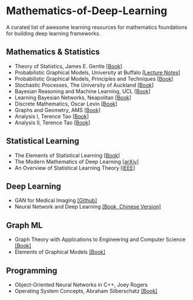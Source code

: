 # Mathematics-of-Deep-Learning
A curated list of awesome learning resources for mathematics foundations for building deep learning frameworks.

## Mathematics & Statistics

- Theory of Statistics, James E. Gentle [[Book]](https://github.com/zixi-liu/Mathematics-of-Deep-Learning/blob/main/Mathematics/Theory%20of%20Statistics.pdf)
- Probabilistic Graphical Models, University at Buffalo [[Lecture Notes]](https://cedar.buffalo.edu/~srihari/CSE674/) 
- Probabilistic Graphical Models, Principles and Techniques [[Book]](https://djsaunde.github.io/read/books/pdfs/probabilistic%20graphical%20models.pdf)
- Stochastic Processes, The University of Auckland [[Book]](https://www.stat.auckland.ac.nz/~fewster/325/notes/325book.pdf)
- Bayesian Reasoning and Machine Learning, UCL [[Book]](http://web4.cs.ucl.ac.uk/staff/D.Barber/textbook/090310.pdf)
- Learning Bayesian Networks, Neapolitan [[Book]](http://www.cs.technion.ac.il/~dang/books/Learning%20Bayesian%20Networks(Neapolitan,%20Richard).pdf)
- Discrete Mathematics, Oscar Levin [[Book]](http://discrete.openmathbooks.org/pdfs/dmoi-tablet.pdf)
- Graphs and Geometry, AMS [[Book]](http://web.cs.elte.hu/~lovasz/bookxx/geomgraphbook/geombook2019.01.11.pdf)
- Analysis I, Terence Tao [[Book]](https://github.com/zixi-liu/Mathematics-of-Deep-Learning/blob/main/Mathematics/Analysis%20I%20Terence%20Tao.pdf)
- Analysis II, Terence Tao [[Book]](https://github.com/zixi-liu/Mathematics-of-Deep-Learning/blob/main/Mathematics/Analysis%20II%20Terence%20Tao.pdf)

## Statistical Learning

- The Elements of Statistical Learning [[Book]](https://esl.hohoweiya.xyz/book/The%20Elements%20of%20Statistical%20Learning.pdf)
- The Modern Mathematics of Deep Learning [[arXiv]](https://arxiv.org/pdf/2105.04026.pdf)
- An Overview of Statistical Learning Theory [[IEEE]](http://www.mit.edu/~6.454/www_spring_2001/emin/slt.pdf)

## Deep Learning 
- GAN for Medical Imaging [[Github]](https://github.com/xinario/awesome-gan-for-medical-imaging)
- Neural Network and Deep Learning [[Book, Chinese Version]](https://nndl.github.io/nndl-book.pdf)

## Graph ML

- Graph Theory with Applications to Engineering and Computer Science [[Book]](https://www.shahucollegelatur.org.in/Department/Studymaterial/sci/it/BCS/FY/book.pdf)
- Elements of Graphical Models [[Book]](http://www.stats.ox.ac.uk/~steffen/teaching/gm10/stflournotes.pdf)

## Programming

- Object-Oriented Neural Networks in C++, Joey Rogers 
- Operating System Concepts, Abraham Silberschatz [[Book]](https://os.ecci.ucr.ac.cr/slides/Abraham-Silberschatz-Operating-System-Concepts-10th-2018.pdf)


